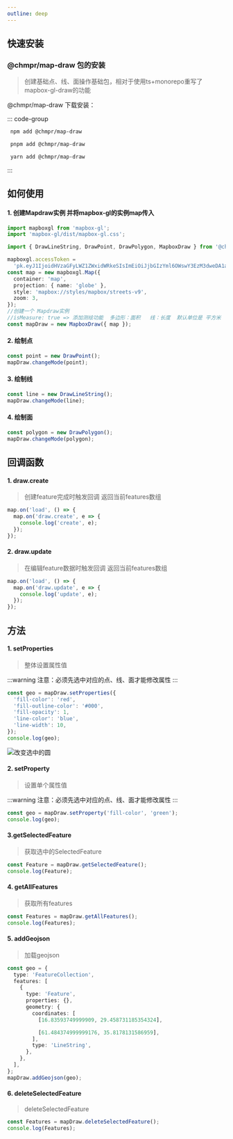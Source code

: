 ```yaml
---
outline: deep
---
```


## 快速安装

### @chmpr/map-draw 包的安装

> 创建基础点、线、面操作基础包，相对于使用ts+monorepo重写了mapbox-gl-draw的功能

@chmpr/map-draw 下载安装：

::: code-group

```sh [npm]
 npm add @chmpr/map-draw
```

```sh [pnpm]
 pnpm add @chmpr/map-draw
```

```sh [yarn]
 yarn add @chmpr/map-draw
```

:::

## 如何使用

#### 1. 创建Mapdraw实例 并将mapbox-gl的实例map传入

```ts
import mapboxgl from 'mapbox-gl';
import 'mapbox-gl/dist/mapbox-gl.css';

import { DrawLineString, DrawPoint, DrawPolygon, MapboxDraw } from '@chmpr/map-draw';

mapboxgl.accessToken =
  'pk.eyJ1IjoidHVzaGFyLWZ1ZWxidWRkeSIsImEiOiJjbGIzYml6OWswY3EzM3dweDA1am82OGhqIn0.dQ99KMNUXLKu6MXi1VlwxA';
const map = new mapboxgl.Map({
  container: 'map',
  projection: { name: 'globe' },
  style: 'mapbox://styles/mapbox/streets-v9',
  zoom: 3,
});
//创建一个 Mapdraw实例
//isMeasure: true => 添加测绘功能  多边形：面积   线：长度  默认单位是 平方米  米  默认不添加将关闭测绘功能
const mapDraw = new MapboxDraw({ map });
```

#### 2. 绘制点

```ts
const point = new DrawPoint();
mapDraw.changeMode(point);
```

#### 3. 绘制线

```ts
const line = new DrawLineString();
mapDraw.changeMode(line);
```

#### 4. 绘制面

```ts
const polygon = new DrawPolygon();
mapDraw.changeMode(polygon);
```

## 回调函数

#### 1. draw.create

> 创建feature完成时触发回调 返回当前features数组

```ts
map.on('load', () => {
  map.on('draw.create', e => {
    console.log('create', e);
  });
});
```

#### 2. draw.update

> 在编辑feature数据时触发回调 返回当前features数组

```ts
map.on('load', () => {
  map.on('draw.update', e => {
    console.log('update', e);
  });
});
```

## 方法

#### 1. setProperties

> 整体设置属性值

:::warning 注意：必须先选中对应的点、线、面才能修改属性
:::

```ts
const geo = mapDraw.setProperties({
  'fill-color': 'red',
  'fill-outline-color': '#000',
  'fill-opacity': 1,
  'line-color': 'blue',
  'line-width': 10,
});
console.log(geo);
```

![改变选中的圆](/setProperties.gif)

#### 2. setProperty

> 设置单个属性值

:::warning 注意：必须先选中对应的点、线、面才能修改属性
:::

```ts
const geo = mapDraw.setProperty('fill-color', 'green');
console.log(geo);
```

#### 3.getSelectedFeature

> 获取选中的SelectedFeature

```ts
const Feature = mapDraw.getSelectedFeature();
console.log(Feature);
```

#### 4. getAllFeatures

> 获取所有features

```ts
const Features = mapDraw.getAllFeatures();
console.log(Features);
```

#### 5. addGeojson

> 加载geojson

```ts
const geo = {
  type: 'FeatureCollection',
  features: [
    {
      type: 'Feature',
      properties: {},
      geometry: {
        coordinates: [
          [16.83593749999909, 29.458731185354324],

          [61.484374999999176, 35.8178131586959],
        ],
        type: 'LineString',
      },
    },
  ],
};
mapDraw.addGeojson(geo);
```

#### 6. deleteSelectedFeature

> deleteSelectedFeature

```ts
const Features = mapDraw.deleteSelectedFeature();
console.log(Features);
```
